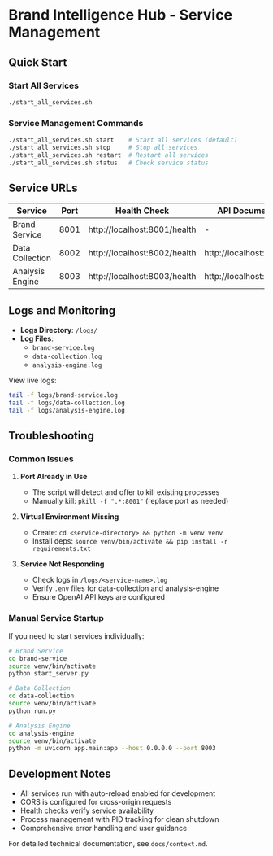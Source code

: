 # Brand Intelligence Hub - Service Management

## Quick Start

### Start All Services
```bash
./start_all_services.sh
```

### Service Management Commands
```bash
./start_all_services.sh start    # Start all services (default)
./start_all_services.sh stop     # Stop all services  
./start_all_services.sh restart  # Restart all services
./start_all_services.sh status   # Check service status
```

## Service URLs

| Service | Port | Health Check | API Documentation |
|---------|------|-------------|-------------------|
| Brand Service | 8001 | http://localhost:8001/health | - |
| Data Collection | 8002 | http://localhost:8002/health | http://localhost:8002/docs |
| Analysis Engine | 8003 | http://localhost:8003/health | http://localhost:8003/docs |

## Logs and Monitoring

- **Logs Directory**: `/logs/`
- **Log Files**: 
  - `brand-service.log`
  - `data-collection.log`
  - `analysis-engine.log`

View live logs:
```bash
tail -f logs/brand-service.log
tail -f logs/data-collection.log  
tail -f logs/analysis-engine.log
```

## Troubleshooting

### Common Issues

1. **Port Already in Use**
   - The script will detect and offer to kill existing processes
   - Manually kill: `pkill -f ".*:8001"` (replace port as needed)

2. **Virtual Environment Missing**
   - Create: `cd <service-directory> && python -m venv venv`
   - Install deps: `source venv/bin/activate && pip install -r requirements.txt`

3. **Service Not Responding**
   - Check logs in `/logs/<service-name>.log`
   - Verify `.env` files for data-collection and analysis-engine
   - Ensure OpenAI API keys are configured

### Manual Service Startup

If you need to start services individually:

```bash
# Brand Service
cd brand-service
source venv/bin/activate
python start_server.py

# Data Collection
cd data-collection  
source venv/bin/activate
python run.py

# Analysis Engine
cd analysis-engine
source venv/bin/activate
python -m uvicorn app.main:app --host 0.0.0.0 --port 8003
```

## Development Notes

- All services run with auto-reload enabled for development
- CORS is configured for cross-origin requests
- Health checks verify service availability
- Process management with PID tracking for clean shutdown
- Comprehensive error handling and user guidance

For detailed technical documentation, see `docs/context.md`.